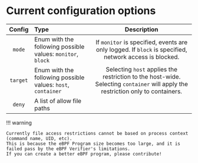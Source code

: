 # Current configuration options


| Config | Type | Description |
|:------:|:----|:-----------:|
| `mode` | Enum with the following possible values: `monitor`, `block` | If `monitor` is specified, events are only logged. If `block` is specified, network access is blocked. |
| `target` | Enum with the following possible values: `host`, `container` | Selecting `host` applies the restriction to the host-wide. Selecting `container` will apply the restriction only to containers. |
| `deny` | A list of allow file paths | |

!!! warning

    Currently file access restrictions cannot be based on process context (command name, UID, etc).  
    This is because the eBPF Program size becomes too large, and it is failed pass by the eBPF Verifier's limitations.  
    If you can create a better eBPF program, please contribute!